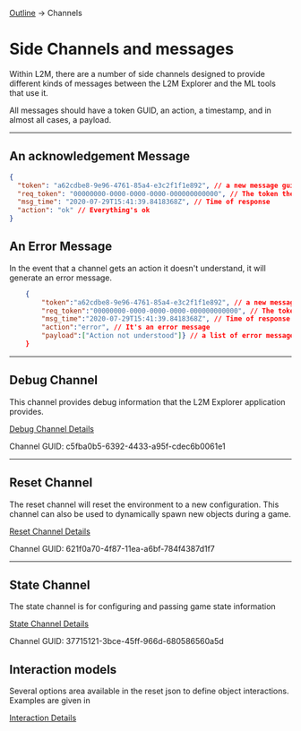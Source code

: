 [Outline](Outline.md) -> Channels

# Side Channels and messages

Within L2M, there are a number of side channels designed to provide different kinds of messages between the L2M Explorer and the ML tools that use it.

All messages should have a token GUID, an action, a timestamp, and in almost all cases, a payload.

---

## An acknowledgement Message

```json
{
  "token": "a62cdbe8-9e96-4761-85a4-e3c2f1f1e892", // a new message guid
  "req_token": "00000000-0000-0000-0000-000000000000", // The token the system is responding to, or 0s if no token found
  "msg_time": "2020-07-29T15:41:39.8418368Z", // Time of response
  "action": "ok" // Everything's ok
}
```

## An Error Message

In the event that a channel gets an action it doesn't understand, it will generate an error message.

```json
    {
        "token":"a62cdbe8-9e96-4761-85a4-e3c2f1f1e892", // a new message guid
        "req_token":"00000000-0000-0000-0000-000000000000", // The token the system is responding to, or 0s if no token found
        "msg_time":"2020-07-29T15:41:39.8418368Z", // Time of response
        "action":"error", // It's an error message
        "payload":["Action not understood"]} // a list of error messages
    }
```

---

## Debug Channel

This channel provides debug information that the L2M Explorer application provides.

[Debug Channel Details](DebugChannel.md)

Channel GUID: c5fba0b5-6392-4433-a95f-cdec6b0061e1

---

## Reset Channel

The reset channel will reset the environment to a new configuration. This channel can also be used to dynamically spawn new objects during a game.

[Reset Channel Details](ResetChannel.md)

Channel GUID: 621f0a70-4f87-11ea-a6bf-784f4387d1f7

---

## State Channel

The state channel is for configuring and passing game state information

[State Channel Details](StateChannel.md)

Channel GUID: 37715121-3bce-45ff-966d-680586560a5d

## Interaction models 

Several options area available in the reset json to define object interactions. Examples are given in 

[Interaction Details](Interactions.md)

